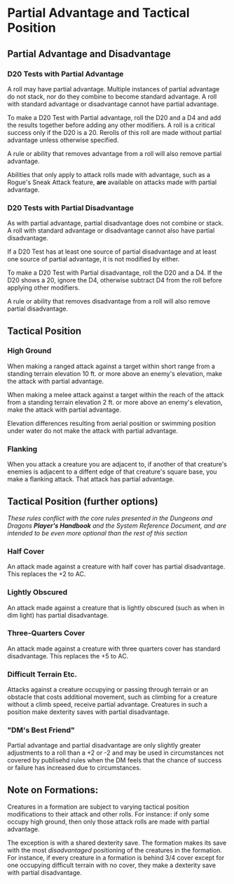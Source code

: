 # Partial Advantage and Tactical Position

## Partial Advantage and Disadvantage

### D20 Tests with Partial Advantage

A roll may have partial advantage. Multiple instances of partial advantage do not stack, nor do they combine to become standard advantage. A roll with standard advantage or disadvantage cannot have partial advantage.

To make a D20 Test with Partial advantage, roll the D20 and a D4 and add the results together before adding any other modifiers. A roll is a critical success only if the D20 is a 20. Rerolls of this roll are made without partial advantage unless otherwise specified.

A rule or ability that removes advantage from a roll will also remove partial advantage.

Abilities that only apply to attack rolls made with advantage, such as a Rogue's Sneak Attack feature, **are** available on attacks made with partial advantage.

### D20 Tests with Partial Disadvantage

As with partial advantage, partial disadvantage does not combine or stack. A roll with standard advantage or disadvantage cannot also have partial disadvantage.

If a D20 Test has at least one source of partial disadvantage and at least one source of partial advantage, it is not modified by either.

To make a D20 Test with Partial disadvantage, roll the D20 and a D4. If the D20 shows a 20, ignore the D4, otherwise subtract D4 from the roll before applying other modifiers.

A rule or ability that removes disadvantage from a roll will also remove partial disadvantage.

## Tactical Position

### High Ground

When making a ranged attack against a target within short range from a standing terrain elevation 10 ft. or more above an enemy's elevation, make the attack with partial advantage.

When making a melee attack against a target within the reach of the attack from a standing terrain elevation 2 ft. or more above an enemy's elevation, make the attack with partial advantage.

Elevation differences resulting from aerial position or swimming position under water do not make the attack with partial advantage.

### Flanking

When you attack a creature you are adjacent to, if another of that creature's enemies is adjacent to a diffent edge of that creature's square base, you make a flanking attack. That attack has partial advantage.

## Tactical Position (further options)

*These rules conflict with the core rules presented in the Dungeons and Dragons **Player's Handbook** and the System Reference Document, and are intended to be even more optional than the rest of this section*

### Half Cover

An attack made against a creature with half cover has partial disadvantage. This replaces the +2 to AC.

### Lightly Obscured

An attack made against a creature that is lightly obscured (such as when in dim light) has partial disadvantage.

### Three-Quarters Cover

An attack made against a creature with three quarters cover has standard disadvantage. This replaces the +5 to AC.

### Difficult Terrain Etc.

Attacks against a creature occupying or passing through terrain or an obstacle that costs additional movement, such as climbing for a creature without a climb speed, receive partial advantage. Creatures in such a position make dexterity saves with partial disadvantage.

### "DM's Best Friend"

Partial advantage and partial disadvantage are only slightly greater adjustments to a roll than a +2 or -2 and may be used in circumstances not covered by publisehd rules when the DM feels that the chance of success or failure has increased due to circumstances.

## Note on Formations:

Creatures in a formation are subject to varying tactical position modifications to their attack and other rolls. For instance: if only some occupy high ground, then only those attack rolls are made with partial advantage.

The exception is with a shared dexterity save. The formation makes its save with the most *disadvantaged* positioning of the creatures in the formation. For instance, if every creature in a formation is behind 3/4 cover except for one occupying difficult terrain with no cover, they make a dexterity save with partial disadvantage.